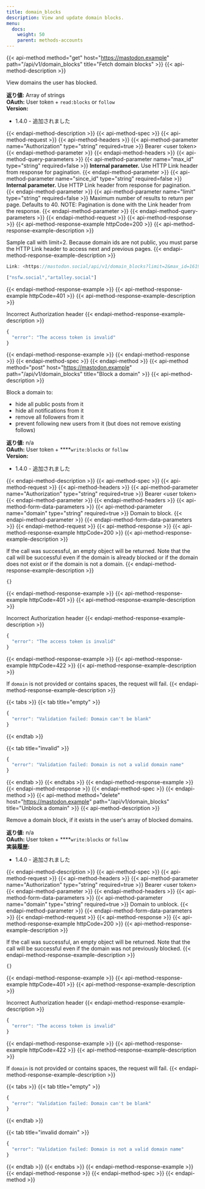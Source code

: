 ```yaml
---
title: domain_blocks
description: View and update domain blocks.
menu:
  docs:
    weight: 50
    parent: methods-accounts
---
```


{{< api-method method="get" host="https://mastodon.example" path="/api/v1/domain_blocks" title="Fetch domain blocks" >}}
{{< api-method-description >}}

View domains the user has blocked.

**返り値:** Array of strings\
**OAuth:** User token + `read:blocks` or `follow`\
**Version:**

- 1.4.0 - 追加されました

{{< endapi-method-description >}}
{{< api-method-spec >}}
{{< api-method-request >}}
{{< api-method-headers >}}
{{< api-method-parameter name="Authorization" type="string" required=true >}}
Bearer &lt;user token&gt;
{{< endapi-method-parameter >}}
{{< endapi-method-headers >}}
{{< api-method-query-parameters >}}
{{< api-method-parameter name="max_id" type="string" required=false >}}
**Internal parameter.** Use HTTP Link header from response for pagination.
{{< endapi-method-parameter >}}
{{< api-method-parameter name="since_id" type="string" required=false >}}
**Internal parameter.** Use HTTP Link header from response for pagination.
{{< endapi-method-parameter >}}
{{< api-method-parameter name="limit" type="string" required=false >}}
Maximum number of results to return per page. Defaults to 40. NOTE: Pagination is done with the Link header from the response.
{{< endapi-method-parameter >}}
{{< endapi-method-query-parameters >}}
{{< endapi-method-request >}}
{{< api-method-response >}}
{{< api-method-response-example httpCode=200 >}}
{{< api-method-response-example-description >}}

Sample call with limit=2. Because domain ids are not public, you must parse the HTTP Link header to access next and previous pages.
{{< endapi-method-response-example-description >}}


```javascript
Link: <https://mastodon.social/api/v1/domain_blocks?limit=2&max_id=16194>; rel="next", <https://mastodon.social/api/v1/domain_blocks?limit=2&since_id=16337>; rel="prev"

["nsfw.social","artalley.social"]
```
{{< endapi-method-response-example >}}
{{< api-method-response-example httpCode=401 >}}
{{< api-method-response-example-description >}}

Incorrect Authorization header
{{< endapi-method-response-example-description >}}


```javascript
{
  "error": "The access token is invalid"
}
```
{{< endapi-method-response-example >}}
{{< endapi-method-response >}}
{{< endapi-method-spec >}}
{{< endapi-method >}}
{{< api-method method="post" host="https://mastodon.example" path="/api/v1/domain_blocks" title="Block a domain" >}}
{{< api-method-description >}}

Block a domain to:
- hide all public posts from it
- hide all notifications from it
- remove all followers from it
- prevent following new users from it \(but does not remove existing follows\)

**返り値:** n/a\
**OAuth:** User token + ****`write:blocks` or `follow`\
**Version:**

- 1.4.0 - 追加されました

{{< endapi-method-description >}}
{{< api-method-spec >}}
{{< api-method-request >}}
{{< api-method-headers >}}
{{< api-method-parameter name="Authorization" type="string" required=true >}}
Bearer &lt;user token&gt;
{{< endapi-method-parameter >}}
{{< endapi-method-headers >}}
{{< api-method-form-data-parameters >}}
{{< api-method-parameter name="domain" type="string" required=true >}}
Domain to block.
{{< endapi-method-parameter >}}
{{< endapi-method-form-data-parameters >}}
{{< endapi-method-request >}}
{{< api-method-response >}}
{{< api-method-response-example httpCode=200 >}}
{{< api-method-response-example-description >}}

If the call was successful, an empty object will be returned. Note that the call will be successful even if the domain is already blocked or if the domain does not exist or if the domain is not a domain.
{{< endapi-method-response-example-description >}}


```javascript
{}
```
{{< endapi-method-response-example >}}
{{< api-method-response-example httpCode=401 >}}
{{< api-method-response-example-description >}}

Incorrect Authorization header
{{< endapi-method-response-example-description >}}


```javascript
{
  "error": "The access token is invalid"
}
```
{{< endapi-method-response-example >}}
{{< api-method-response-example httpCode=422 >}}
{{< api-method-response-example-description >}}

If `domain` is not provided or contains spaces, the request will fail.
{{< endapi-method-response-example-description >}}


{{< tabs >}}
{{< tab title="empty" >}}
```javascript
{
  "error": "Validation failed: Domain can't be blank"
}
```
{{< endtab >}}

{{< tab title="invalid" >}}
```javascript
{
  "error": "Validation failed: Domain is not a valid domain name"
}
```
{{< endtab >}}
{{< endtabs >}}
{{< endapi-method-response-example >}}
{{< endapi-method-response >}}
{{< endapi-method-spec >}}
{{< endapi-method >}}
{{< api-method method="delete" host="https://mastodon.example" path="/api/v1/domain_blocks" title="Unblock a domain" >}}
{{< api-method-description >}}

Remove a domain block, if it exists in the user's array of blocked domains.

**返り値:** n/a\
**OAuth:** User token + ****`write:blocks` or `follow`\
**実装履歴:**

- 1.4.0 - 追加されました

{{< endapi-method-description >}}
{{< api-method-spec >}}
{{< api-method-request >}}
{{< api-method-headers >}}
{{< api-method-parameter name="Authorization" type="string" required=true >}}
Bearer &lt;user token&gt;
{{< endapi-method-parameter >}}
{{< endapi-method-headers >}}
{{< api-method-form-data-parameters >}}
{{< api-method-parameter name="domain" type="string" required=true >}}
Domain to unblock.
{{< endapi-method-parameter >}}
{{< endapi-method-form-data-parameters >}}
{{< endapi-method-request >}}
{{< api-method-response >}}
{{< api-method-response-example httpCode=200 >}}
{{< api-method-response-example-description >}}

If the call was successful, an empty object will be returned. Note that the call will be successful even if the domain was not previously blocked.
{{< endapi-method-response-example-description >}}


```javascript
{}
```
{{< endapi-method-response-example >}}
{{< api-method-response-example httpCode=401 >}}
{{< api-method-response-example-description >}}

Incorrect Authorization header
{{< endapi-method-response-example-description >}}


```javascript
{
  "error": "The access token is invalid"
}
```
{{< endapi-method-response-example >}}
{{< api-method-response-example httpCode=422 >}}
{{< api-method-response-example-description >}}

If `domain` is not provided or contains spaces, the request will fail.
{{< endapi-method-response-example-description >}}


{{< tabs >}}
{{< tab title="empty" >}}
```javascript
{
  "error": "Validation failed: Domain can't be blank"
}
```
{{< endtab >}}

{{< tab title="invalid domain" >}}
```javascript
{
  "error": "Validation failed: Domain is not a valid domain name"
}
```
{{< endtab >}}
{{< endtabs >}}
{{< endapi-method-response-example >}}
{{< endapi-method-response >}}
{{< endapi-method-spec >}}
{{< endapi-method >}}


